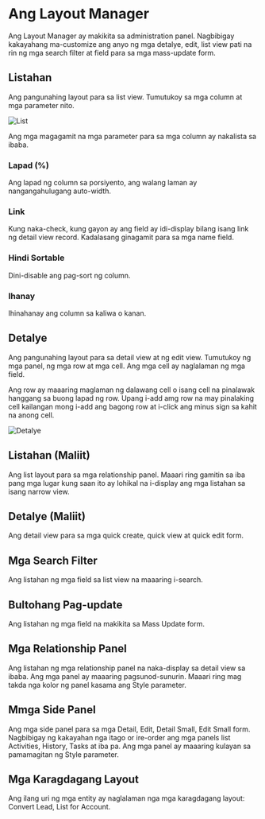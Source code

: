 # Ang Layout Manager

Ang Layout Manager ay makikita sa administration panel. Nagbibigay kakayahang ma-customize ang anyo ng mga detalye, edit, list view pati na rin ng mga search filter at field para sa mga mass-update form.

## Listahan

Ang pangunahing layout para sa list view. Tumutukoy sa mga column at mga parameter nito.

![List](https://raw.githubusercontent.com/espocrm/documentation/master/_static/images/administration/layout-manager/list.png)

Ang mga magagamit na mga parameter para sa mga column ay nakalista sa ibaba.

### Lapad (%)

Ang lapad ng column sa porsiyento, ang walang laman ay nangangahulugang auto-width.

### Link

Kung naka-check, kung gayon ay ang field ay idi-display bilang isang link ng detail view record. Kadalasang ginagamit para sa mga name field.

### Hindi Sortable

Dini-disable ang pag-sort ng column.

### Ihanay

Ihinahanay ang column sa kaliwa o kanan.

## Detalye

Ang pangunahing layout para sa detail view at ng edit view. Tumutukoy ng mga panel, ng mga row at mga cell. Ang mga cell ay naglalaman ng mga field.

Ang row ay maaaring maglaman ng dalawang cell o isang cell na pinalawak hanggang sa buong lapad ng row. Upang i-add amg row na may pinalaking cell kailangan mong i-add ang bagong row at i-click ang minus sign sa kahit na anong cell.

![Detalye](https://raw.githubusercontent.com/espocrm/documentation/master/_static/images/administration/layout-manager/detail.png)

## Listahan (Maliit)

Ang list layout para sa mga relationship panel. Maaari ring gamitin sa iba pang mga lugar kung saan ito ay lohikal na i-display ang mga listahan sa isang narrow view.

## Detalye (Maliit)

Ang detail view para sa mga quick create, quick view at quick edit form.

## Mga Search Filter

Ang listahan ng mga field sa list view na maaaring i-search.

## Bultohang Pag-update

Ang listahan ng mga field na makikita sa Mass Update form.

## Mga Relationship Panel

Ang listahan ng mga relationship panel na naka-display sa detail view sa ibaba. Ang mga panel ay maaaring pagsunod-sunurin. Maaari ring mag takda nga kolor ng panel kasama ang Style parameter.

## Mmga Side Panel

Ang mga side panel para sa mga Detail, Edit, Detail Small, Edit Small form. Nagbibigay ng kakayahan nga itago or ire-order ang mga panels list Activities, History, Tasks at iba pa. Ang mga panel ay maaaring kulayan sa pamamagitan ng Style parameter.

## Mga Karagdagang Layout

Ang ilang uri ng mga entity ay naglalaman nga mga karagdagang layout: Convert Lead, List for Account.
